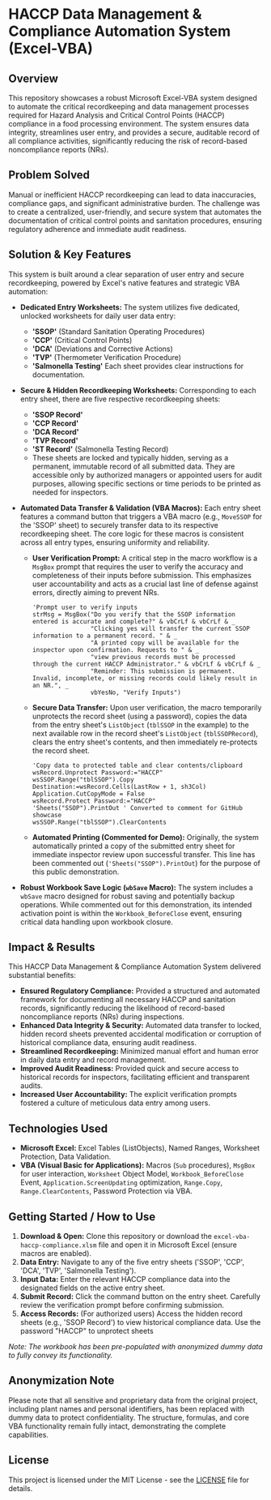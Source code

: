 # HACCP Data Management & Compliance Automation System (Excel-VBA)

## Overview

This repository showcases a robust Microsoft Excel-VBA system designed to automate the critical recordkeeping and data management processes required for Hazard Analysis and Critical Control Points (HACCP) compliance in a food processing environment. The system ensures data integrity, streamlines user entry, and provides a secure, auditable record of all compliance activities, significantly reducing the risk of record-based noncompliance reports (NRs).

## Problem Solved

Manual or inefficient HACCP recordkeeping can lead to data inaccuracies, compliance gaps, and significant administrative burden. The challenge was to create a centralized, user-friendly, and secure system that automates the documentation of critical control points and sanitation procedures, ensuring regulatory adherence and immediate audit readiness.

## Solution & Key Features

This system is built around a clear separation of user entry and secure recordkeeping, powered by Excel's native features and strategic VBA automation:

* **Dedicated Entry Worksheets:**
    The system utilizes five dedicated, unlocked worksheets for daily user data entry:
    * **'SSOP'** (Standard Sanitation Operating Procedures)
    * **'CCP'** (Critical Control Points)
    * **'DCA'** (Deviations and Corrective Actions)
    * **'TVP'** (Thermometer Verification Procedure)
    * **'Salmonella Testing'**
    Each sheet provides clear instructions for documentation.

* **Secure & Hidden Recordkeeping Worksheets:**
    Corresponding to each entry sheet, there are five respective recordkeeping sheets:
    * **'SSOP Record'**
    * **'CCP Record'**
    * **'DCA Record'**
    * **'TVP Record'**
    * **'ST Record'** (Salmonella Testing Record)
    - These sheets are locked and typically hidden, serving as a permanent, immutable record of all submitted data. They are accessible only by authorized managers or appointed users for audit purposes, allowing specific sections or time periods to be printed as needed for inspectors.

* **Automated Data Transfer & Validation (VBA Macros):**
    Each entry sheet features a command button that triggers a VBA macro (e.g., `MoveSSOP` for the 'SSOP' sheet) to securely transfer data to its respective recordkeeping sheet. The core logic for these macros is consistent across all entry types, ensuring uniformity and reliability.

    * **User Verification Prompt:** A critical step in the macro workflow is a `MsgBox` prompt that requires the user to verify the accuracy and completeness of their inputs before submission. This emphasizes user accountability and acts as a crucial last line of defense against errors, directly aiming to prevent NRs.
        ```vba
        'Prompt user to verify inputs
        strMsg = MsgBox("Do you verify that the SSOP information entered is accurate and complete?" & vbCrLf & vbCrLf & _
                        "Clicking yes will transfer the current SSOP information to a permanent record. " & _
                        "A printed copy will be available for the inspector upon confirmation. Requests to " & _
                        "view previous records must be processed through the current HACCP Administrator." & vbCrLf & vbCrLf & _
                        "Reminder: This submission is permanent. Invalid, incomplete, or missing records could likely result in an NR.", _
                        vbYesNo, "Verify Inputs")
        ```
    * **Secure Data Transfer:** Upon user verification, the macro temporarily unprotects the record sheet (using a password), copies the data from the entry sheet's `ListObject` (`tblSSOP` in the example) to the next available row in the record sheet's `ListObject` (`tblSSOPRecord`), clears the entry sheet's contents, and then immediately re-protects the record sheet.
        ```vba
        'Copy data to protected table and clear contents/clipboard
        wsRecord.Unprotect Password:="HACCP"
        wsSSOP.Range("tblSSOP").Copy Destination:=wsRecord.Cells(LastRow + 1, sh3Col)
        Application.CutCopyMode = False
        wsRecord.Protect Password:="HACCP"
        'Sheets("SSOP").PrintOut ' Converted to comment for GitHub showcase
        wsSSOP.Range("tblSSOP").ClearContents
        ```
    * **Automated Printing (Commented for Demo):** Originally, the system automatically printed a copy of the submitted entry sheet for immediate inspector review upon successful transfer. This line has been commented out (`'Sheets("SSOP").PrintOut`) for the purpose of this public demonstration.

* **Robust Workbook Save Logic (`wbSave` Macro):**
    The system includes a `wbSave` macro designed for robust saving and potentially backup operations. While commented out for this demonstration, its intended activation point is within the `Workbook_BeforeClose` event, ensuring critical data handling upon workbook closure.

## Impact & Results

This HACCP Data Management & Compliance Automation System delivered substantial benefits:

* **Ensured Regulatory Compliance:** Provided a structured and automated framework for documenting all necessary HACCP and sanitation records, significantly reducing the likelihood of record-based noncompliance reports (NRs) during inspections.
* **Enhanced Data Integrity & Security:** Automated data transfer to locked, hidden record sheets prevented accidental modification or corruption of historical compliance data, ensuring audit readiness.
* **Streamlined Recordkeeping:** Minimized manual effort and human error in daily data entry and record management.
* **Improved Audit Readiness:** Provided quick and secure access to historical records for inspectors, facilitating efficient and transparent audits.
* **Increased User Accountability:** The explicit verification prompts fostered a culture of meticulous data entry among users.

## Technologies Used

* **Microsoft Excel:** Excel Tables (ListObjects), Named Ranges, Worksheet Protection, Data Validation.
* **VBA (Visual Basic for Applications):** Macros (`Sub` procedures), `MsgBox` for user interaction, `Worksheet` Object Model, `Workbook_BeforeClose` Event, `Application.ScreenUpdating` optimization, `Range.Copy`, `Range.ClearContents`, Password Protection via VBA.

## Getting Started / How to Use

1.  **Download & Open:** Clone this repository or download the `excel-vba-haccp-compliance.xlsm` file and open it in Microsoft Excel (ensure macros are enabled).
2.  **Data Entry:** Navigate to any of the five entry sheets ('SSOP', 'CCP', 'DCA', 'TVP', 'Salmonella Testing').
3.  **Input Data:** Enter the relevant HACCP compliance data into the designated fields on the active entry sheet.
4.  **Submit Record:** Click the command button on the entry sheet. Carefully review the verification prompt before confirming submission.
5.  **Access Records:** (For authorized users) Access the hidden record sheets (e.g., 'SSOP Record') to view historical compliance data. Use the password "HACCP" to unprotect sheets

*Note: The workbook has been pre-populated with anonymized dummy data to fully convey its functionality.*

## Anonymization Note

Please note that all sensitive and proprietary data from the original project, including plant names and personal identifiers, has been replaced with dummy data to protect confidentiality. The structure, formulas, and core VBA functionality remain fully intact, demonstrating the complete capabilities.

## License

This project is licensed under the MIT License - see the [LICENSE](LICENSE) file for details.

